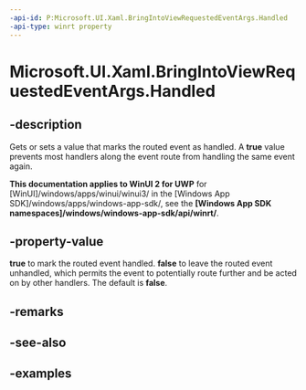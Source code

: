 ```yaml
---
-api-id: P:Microsoft.UI.Xaml.BringIntoViewRequestedEventArgs.Handled
-api-type: winrt property
---
```


<!-- Property syntax.
public bool Handled { get;  set; }
-->

# Microsoft.UI.Xaml.BringIntoViewRequestedEventArgs.Handled

## -description

Gets or sets a value that marks the routed event as handled. A **true** value prevents most handlers along the event route from handling the same event again.

**This documentation applies to WinUI 2 for UWP** for [WinUI]/windows/apps/winui/winui3/ in the [Windows App SDK]/windows/apps/windows-app-sdk/, see the **[Windows App SDK namespaces]/windows/windows-app-sdk/api/winrt/**.

## -property-value

**true** to mark the routed event handled. **false** to leave the routed event unhandled, which permits the event to potentially route further and be acted on by other handlers. The default is **false**.

## -remarks

## -see-also

## -examples

